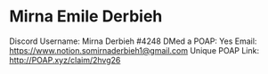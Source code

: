 # Mirna Emile Derbieh

Discord Username: Mirna Derbieh #4248
DMed a POAP: Yes
Email: https://www.notion.somirnaderbieh1@gmail.com
Unique POAP Link: http://POAP.xyz/claim/2hvg26